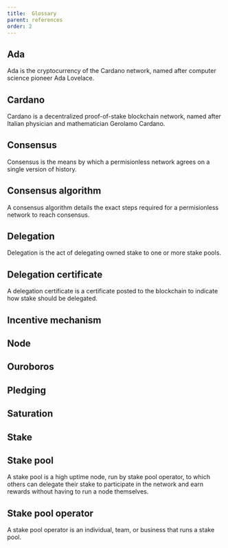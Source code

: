 ```yaml
---
title:  Glossary
parent: references
order: 2
---
```

## Ada
Ada is the cryptocurrency of the Cardano network, named after computer science pioneer Ada Lovelace.

## Cardano
Cardano is a decentralized proof-of-stake blockchain network, named after Italian physician and mathematician Gerolamo Cardano.

## Consensus
Consensus is the means by which a permisionless network agrees on a single version of history.

## Consensus algorithm
A consensus algorithm details the exact steps required for a permisionless network to reach consensus.

## Delegation
Delegation is the act of delegating owned stake to one or more stake pools.

## Delegation certificate
A delegation certificate is a certificate posted to the blockchain to indicate how stake should be delegated.

## Incentive mechanism

## Node

## Ouroboros

## Pledging

## Saturation

## Stake

## Stake pool
A stake pool is a high uptime node, run by  stake pool operator, to which others can delegate their stake to participate in the network and earn rewards without having to run a node themselves.

## Stake pool operator
A stake pool operator is an individual, team, or business that runs a stake pool.
